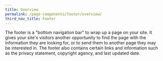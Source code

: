 ```yaml
---
title: Overview
permalink: /page-components/footer/overview/
third_nav_title: Footer
---
```

The footer is a "bottom navigation bar" to wrap up a page on your site. It gives your site's visitors another opportunity to find the page with the information they are looking for, or to send them to another page they may be interested in. The footer also contains certain links and information such as the privacy statement, copyright agency, and last updated date.